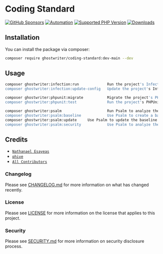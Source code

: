 # Coding Standard

[![GitHub Sponsors](https://img.shields.io/github/sponsors/ghostwriter?label=Sponsor+@ghostwriter/coding-standard&logo=GitHub+Sponsors)](https://github.com/sponsors/ghostwriter)
[![Automation](https://github.com/ghostwriter/coding-standard/actions/workflows/automation.yml/badge.svg)](https://github.com/ghostwriter/coding-standard/actions/workflows/automation.yml)
[![Supported PHP Version](https://badgen.net/packagist/php/ghostwriter/coding-standard?color=8892bf)](https://www.php.net/supported-versions)
[![Downloads](https://badgen.net/packagist/dt/ghostwriter/coding-standard?color=blue)](https://packagist.org/packages/ghostwriter/coding-standard)

## Installation

You can install the package via composer:

``` bash
composer require ghostwriter/coding-standard:dev-main --dev
```

## Usage

```sh
composer ghostwriter:infection:run             Run the project's Infection test suite
composer ghostwriter:infection:update-config   Update the project's Infection configuration file

composer ghostwriter:phpunit:migrate           Migrate the project's PHPUnit configuration to the latest version
composer ghostwriter:phpunit:test              Run the project's PHPUnit test suite

composer ghostwriter:psalm                     Run Psalm to analyze the project's codebase
composer ghostwriter:psalm:baseline            Use Psalm to create a baseline for the project's codebase
composer ghostwriter:psalm:update     Use Psalm to update the baseline for the project's codebase
composer ghostwriter:psalm:security            Use Psalm to analyze the project's codebase for security issues
```

## Credits

- [`Nathanael Esayeas`](https://github.com/ghostwriter)
- [`phive`](https://github.com/phar-io/phive)
- [`All Contributors`](https://github.com/ghostwriter/coding-standard/contributors)

### Changelog

Please see [CHANGELOG.md](./CHANGELOG.md) for more information on what has changed recently.

### License

Please see [LICENSE](./LICENSE) for more information on the license that applies to this project.

### Security

Please see [SECURITY.md](./SECURITY.md) for more information on security disclosure process.
